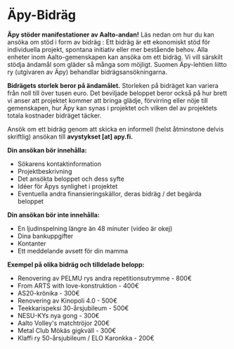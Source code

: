 # Äpy-Bidräg

**Äpy stöder manifestationer av Aalto-andan!** Läs nedan om hur du kan ansöka om stöd i form av bidräg :
Ett bidräg är ett ekonomiskt stöd för individuella projekt, spontana initiativ eller mer bestående behov. Alla enheter inom Aalto-gemenskapen kan ansöka om ett bidräg. Vi vill särskilt stödja ändamål som gläder så många som möjligt. Suomen Äpy-lehtien liitto ry (utgivaren av Äpy) behandlar bidrägsansökningarna.

**Bidrägets storlek beror på ändamålet.** Storleken på bidräget kan variera från noll till över tusen euro. Det beviljade beloppet beror också på hur brett vi anser att projektet kommer att bringa glädje, förvirring eller nöje till gemenskapen, hur Äpy kan synas i projektet och vilken del av projektets totala kostnader bidräget täcker.

Ansök om ett bidräg genom att skicka en informell (helst åtminstone delvis skriftlig) ansökan till **avystykset [at] apy.fi.**

**Din ansökan bör innehålla:**

- Sökarens kontaktinformation
- Projektbeskrivning
- Det ansökta beloppet och dess syfte
- Idéer för Äpys synlighet i projektet
- Eventuella andra finansieringskällor, deras bidräg / det begärda beloppet

**Din ansökan bör inte innehålla:**

- En ljudinspelning längre än 48 minuter (video är okej)
- Dina bankuppgifter
- Kontanter
- Ett meddelande avsett för din mamma

**Exempel på olika bidräg och tilldelade belopp:**

- Renovering av PELMU rys andra repetitionsutrymme - 800€
- From ARTS with love-konstruktion - 400€
- AS20-krönika - 300€
- Renovering av Kinopoli 4.0 - 500€
- Teekkarispeksi 30-årsjubileum - 500€
- NESU-KYs nya gong - 300€
- Aalto Volley's matchtröjor 200€
- Metal Club Mökäs gigkväll - 300€
- Klaffi ry 50-årsjubileum / ELO Karonkka - 200€

